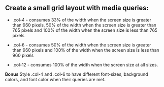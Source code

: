 ## Create a small grid layout with media queries:

- .col-4 - consumes 33% of the width when the screen size is greater than 960 pixels, 50% of the width when the screen size is greater than 765 pixels and 100% of the width when the screen size is less than 765 pixels.

- .col-6 - consumes 50% of the width when the screen size is greater than 960 pixels and 100% of the width when the screen size is less than 960 pixels

- .col-12 - consumes 100% of the width when the screen size at all sizes.

**Bonus** Style .col-4 and .col-6 to have different font-sizes, background colors, and font color when their queries are met.
